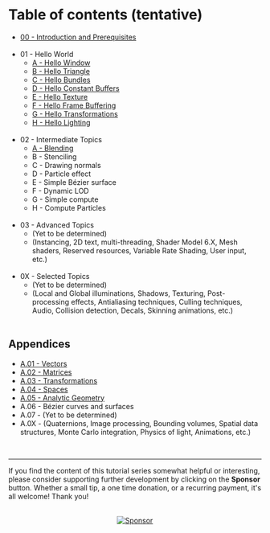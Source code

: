 # Table of contents (tentative)
- [00 - Introduction and Prerequisites](https://paminerva.github.io/docs/LearnDirectX/00-Introduction-and-Prerequisites)<br><br>
- 01 - Hello World<br>
    - [A - Hello Window ](https://paminerva.github.io/docs/LearnDirectX/01.A-Hello-Window)
    - [B - Hello Triangle ](https://paminerva.github.io/docs/LearnDirectX/01.B-Hello-Triangle)
    - [C - Hello Bundles ](https://paminerva.github.io/docs/LearnDirectX/01.C-Hello-Bundles)
    - [D - Hello Constant Buffers](https://paminerva.github.io/docs/LearnDirectX/01.D-Hello-Constant-Buffers)
    - [E - Hello Texture](https://paminerva.github.io/docs/LearnDirectX/01.E-Hello-Texture)
    - [F - Hello Frame Buffering](https://paminerva.github.io/docs/LearnDirectX/01.F-Hello-Frame-Buffering)
    - [G - Hello Transformations](https://paminerva.github.io/docs/LearnDirectX/01.G-Hello-Transformations)
    - [H - Hello Lighting](https://paminerva.github.io/docs/LearnDirectX/01.H-Hello-Lighting) <br><br>
- 02 - Intermediate Topics
    - [A - Blending](https://paminerva.github.io/docs/LearnDirectX/02.A-Blending)
    - B - Stenciling
    - C - Drawing normals
    - D - Particle effect
    - E - Simple Bézier surface
    - F - Dynamic LOD
    - G - Simple compute
    - H - Compute Particles <br><br>
- 03 - Advanced Topics
    - (Yet to be determined)
    - (Instancing, 2D text, multi-threading, Shader Model 6.X, Mesh shaders, Reserved resources, Variable Rate Shading, User input, etc.) <br><br>
- 0X - Selected Topics
    - (Yet to be determined)
    - (Local and Global illuminations, Shadows, Texturing, Post-processing effects, Antialiasing techniques, Culling techniques, Audio, Collision detection, Decals, Skinning animations, etc.) <br><br>

## Appendices

- [A.01 - Vectors](https://paminerva.github.io/docs/LearnDirectX/A.01-Vectors)
- [A.02 - Matrices](https://paminerva.github.io/docs/LearnDirectX/A.02-Matrices)
- [A.03 - Transformations](https://paminerva.github.io/docs/LearnDirectX/A.03-Transformations)
- [A.04 - Spaces](https://paminerva.github.io/docs/LearnDirectX/A.04-Spaces)
- [A.05 - Analytic Geometry](https://paminerva.github.io/docs/LearnDirectX/A.05-Analytic-Geometry)
- A.06 - Bézier curves and surfaces
- A.07 - (Yet to be determined)
- A.0X - (Quaternions, Image processing, Bounding volumes, Spatial data structures, Monte Carlo integration, Physics of light, Animations, etc.)

<br>

***
If you find the content of this tutorial series somewhat helpful or interesting, please consider supporting further development by clicking on the **Sponsor** button.  Whether a small tip, a one time donation, or a recurring payment, it's all welcome! Thank you!<br><br>
<p align="center">
 <a href="https://github.com/sponsors/PAMinerva">
         <img alt="Sponsor" src="https://paminerva.github.io/docs/LearnDirectX/images/sponsor.PNG">
      </a>
</p><br>
